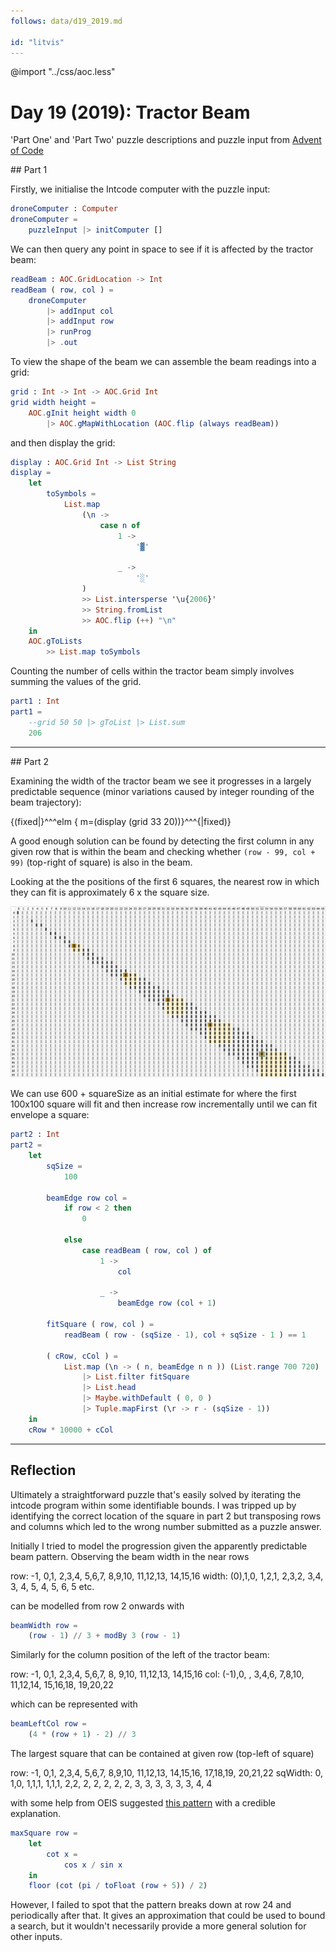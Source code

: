 ```yaml
---
follows: data/d19_2019.md

id: "litvis"
---
```


@import "../css/aoc.less"

# Day 19 (2019): Tractor Beam

'Part One' and 'Part Two' puzzle descriptions and puzzle input from [Advent of Code](https://adventofcode.com/2019/day/19)

## Part 1

Firstly, we initialise the Intcode computer with the puzzle input:

```elm {l}
droneComputer : Computer
droneComputer =
    puzzleInput |> initComputer []
```

We can then query any point in space to see if it is affected by the tractor beam:

```elm {l}
readBeam : AOC.GridLocation -> Int
readBeam ( row, col ) =
    droneComputer
        |> addInput col
        |> addInput row
        |> runProg
        |> .out
```

To view the shape of the beam we can assemble the beam readings into a grid:

```elm {l}
grid : Int -> Int -> AOC.Grid Int
grid width height =
    AOC.gInit height width 0
        |> AOC.gMapWithLocation (AOC.flip (always readBeam))
```

and then display the grid:

```elm {l}
display : AOC.Grid Int -> List String
display =
    let
        toSymbols =
            List.map
                (\n ->
                    case n of
                        1 ->
                            '▓'

                        _ ->
                            '░'
                )
                >> List.intersperse '\u{2006}'
                >> String.fromList
                >> AOC.flip (++) "\n"
    in
    AOC.gToLists
        >> List.map toSymbols
```

Counting the number of cells within the tractor beam simply involves summing the values of the grid.

```elm {l r}
part1 : Int
part1 =
    --grid 50 50 |> gToList |> List.sum
    206
```

---

## Part 2

Examining the width of the tractor beam we see it progresses in a largely predictable sequence (minor variations caused by integer rounding of the beam trajectory):

{(fixed|}^^^elm { m=(display (grid 33 20))}^^^{|fixed)}

A good enough solution can be found by detecting the first column in any given row that is within the beam and checking whether `(row - 99, col + 99)` (top-right of square) is also in the beam.

Looking at the the positions of the first 6 squares, the nearest row in which they can fit is approximately 6 x the square size.

![Beam pattern](../images/day19_2019.png)

We can use 600 + squareSize as an initial estimate for where the first 100x100 square will fit and then increase row incrementally until we can fit envelope a square:

```elm {l r}
part2 : Int
part2 =
    let
        sqSize =
            100

        beamEdge row col =
            if row < 2 then
                0

            else
                case readBeam ( row, col ) of
                    1 ->
                        col

                    _ ->
                        beamEdge row (col + 1)

        fitSquare ( row, col ) =
            readBeam ( row - (sqSize - 1), col + sqSize - 1 ) == 1

        ( cRow, cCol ) =
            List.map (\n -> ( n, beamEdge n n )) (List.range 700 720)
                |> List.filter fitSquare
                |> List.head
                |> Maybe.withDefault ( 0, 0 )
                |> Tuple.mapFirst (\r -> r - (sqSize - 1))
    in
    cRow * 10000 + cCol
```

---

## Reflection

Ultimately a straightforward puzzle that's easily solved by iterating the intcode program within some identifiable bounds. I was tripped up by identifying the correct location of the square in part 2 but transposing rows and columns which led to the wrong number submitted as a puzzle answer.

Initially I tried to model the progression given the apparently predictable beam pattern. Observing the beam width in the near rows

row: -1, 0,1, 2,3,4, 5,6,7, 8,9,10, 11,12,13, 14,15,16
width: (0),1,0, 1,2,1, 2,3,2, 3,4, 3, 4, 5, 4, 5, 6, 5 etc.

can be modelled from row 2 onwards with

```elm
beamWidth row =
    (row - 1) // 3 + modBy 3 (row - 1)
```

Similarly for the column position of the left of the tractor beam:

row: -1, 0,1, 2,3,4, 5,6,7, 8, 9,10, 11,12,13, 14,15,16
col: (-1),0, , 3,4,6, 7,8,10, 11,12,14, 15,16,18, 19,20,22

which can be represented with

```elm
beamLeftCol row =
    (4 * (row + 1) - 2) // 3
```

The largest square that can be contained at given row (top-left of square)

row: -1, 0,1, 2,3,4, 5,6,7, 8,9,10, 11,12,13, 14,15,16, 17,18,19, 20,21,22
sqWidth: 0, 1,0, 1,1,1, 1,1,1, 2,2, 2, 2, 2, 2, 2, 3, 3, 3, 3, 3, 3, 4, 4

with some help from OEIS suggested [this pattern](https://oeis.org/A067100) with a credible explanation.

```elm
maxSquare row =
    let
        cot x =
            cos x / sin x
    in
    floor (cot (pi / toFloat (row + 5)) / 2)
```

However, I failed to spot that the pattern breaks down at row 24 and periodically after that. It gives an approximation that could be used to bound a search, but it wouldn't necessarily provide a more general solution for other inputs.
